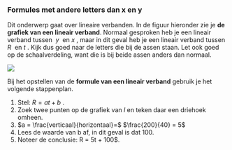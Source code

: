 ### Formules met andere letters dan x en y

Dit onderwerp gaat over lineaire verbanden. In de figuur hieronder zie je **de grafiek van een lineair verband**. Normaal gesproken heb je een lineair verband tussen  $y$  en $x$ , maar in dit geval heb je een lineair verband tussen  $R$  en $t$ . Kijk dus goed naar de letters die bij de assen staan. Let ook goed op de schaalverdeling, want die is bij beide assen anders dan normaal.

  

![](https://lh4.googleusercontent.com/C74LlcUZNzNkeaVgXX2QpV19Hk0DsYi9hNOVoPr0eqG_7y9w3Bqhev2Qi7ZLtPkJUxClb51NLzX3Q4cGzXkkgwENvWD5Pd13csYUXXPeu8CgJ7nJngaM79U6rc6jfSwtKxCkIieW)

Bij het opstellen van de **formule van een lineair verband** gebruik je het volgende stappenplan.

  

1. Stel: $R = at + b$ .
2. Zoek twee punten op de grafiek van $l$ en teken daar een driehoek omheen.
3. $a = \frac{verticaal}{horizontaal}=$ $\frac{200}{40} = 5$
4. Lees de waarde van b af, in dit geval is dat 100.
5. Noteer de conclusie: R = 5t + 100$.

